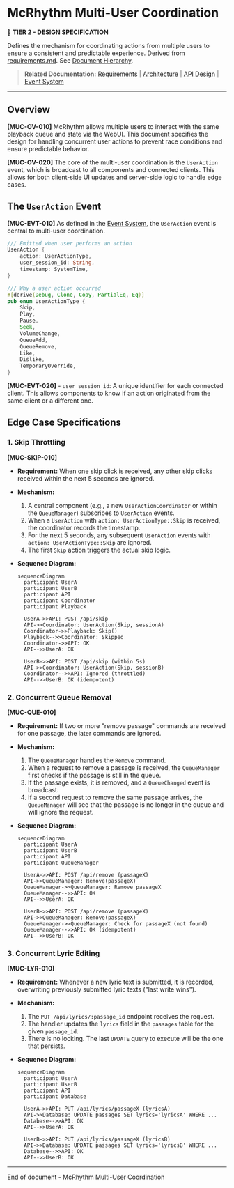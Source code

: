 # McRhythm Multi-User Coordination

**🤝 TIER 2 - DESIGN SPECIFICATION**

Defines the mechanism for coordinating actions from multiple users to ensure a consistent and predictable experience. Derived from [requirements.md](requirements.md). See [Document Hierarchy](document_hierarchy.md).

> **Related Documentation:** [Requirements](requirements.md) | [Architecture](architecture.md) | [API Design](api_design.md) | [Event System](event_system.md)

---

## Overview

**[MUC-OV-010]** McRhythm allows multiple users to interact with the same playback queue and state via the WebUI. This document specifies the design for handling concurrent user actions to prevent race conditions and ensure predictable behavior.

**[MUC-OV-020]** The core of the multi-user coordination is the `UserAction` event, which is broadcast to all components and connected clients. This allows for both client-side UI updates and server-side logic to handle edge cases.

## The `UserAction` Event

**[MUC-EVT-010]** As defined in the [Event System](event_system.md), the `UserAction` event is central to multi-user coordination.

```rust
/// Emitted when user performs an action
UserAction {
    action: UserActionType,
    user_session_id: String,
    timestamp: SystemTime,
}

/// Why a user action occurred
#[derive(Debug, Clone, Copy, PartialEq, Eq)]
pub enum UserActionType {
    Skip,
    Play,
    Pause,
    Seek,
    VolumeChange,
    QueueAdd,
    QueueRemove,
    Like,
    Dislike,
    TemporaryOverride,
}
```

**[MUC-EVT-020]** - `user_session_id`: A unique identifier for each connected client. This allows components to know if an action originated from the same client or a different one.

## Edge Case Specifications

### 1. Skip Throttling

**[MUC-SKIP-010]**
- **Requirement:** When one skip click is received, any other skip clicks received within the next 5 seconds are ignored.
- **Mechanism:**
    1. A central component (e.g., a new `UserActionCoordinator` or within the `QueueManager`) subscribes to `UserAction` events.
    2. When a `UserAction` with `action: UserActionType::Skip` is received, the coordinator records the timestamp.
    3. For the next 5 seconds, any subsequent `UserAction` events with `action: UserActionType::Skip` are ignored.
    4. The first `Skip` action triggers the actual skip logic.

- **Sequence Diagram:**
  ```mermaid
  sequenceDiagram
    participant UserA
    participant UserB
    participant API
    participant Coordinator
    participant Playback

    UserA->>API: POST /api/skip
    API->>Coordinator: UserAction(Skip, sessionA)
    Coordinator->>Playback: Skip()
    Playback-->>Coordinator: Skipped
    Coordinator->>API: OK
    API-->>UserA: OK

    UserB->>API: POST /api/skip (within 5s)
    API->>Coordinator: UserAction(Skip, sessionB)
    Coordinator-->>API: Ignored (throttled)
    API-->>UserB: OK (idempotent)
  ```

### 2. Concurrent Queue Removal

**[MUC-QUE-010]**
- **Requirement:** If two or more "remove passage" commands are received for one passage, the later commands are ignored.
- **Mechanism:**
    1. The `QueueManager` handles the `Remove` command.
    2. When a request to remove a passage is received, the `QueueManager` first checks if the passage is still in the queue.
    3. If the passage exists, it is removed, and a `QueueChanged` event is broadcast.
    4. If a second request to remove the same passage arrives, the `QueueManager` will see that the passage is no longer in the queue and will ignore the request.

- **Sequence Diagram:**
  ```mermaid
  sequenceDiagram
    participant UserA
    participant UserB
    participant API
    participant QueueManager

    UserA->>API: POST /api/remove (passageX)
    API->>QueueManager: Remove(passageX)
    QueueManager->>QueueManager: Remove passageX
    QueueManager-->>API: OK
    API-->>UserA: OK

    UserB->>API: POST /api/remove (passageX)
    API->>QueueManager: Remove(passageX)
    QueueManager->>QueueManager: Check for passageX (not found)
    QueueManager-->>API: OK (idempotent)
    API-->>UserB: OK
  ```

### 3. Concurrent Lyric Editing

**[MUC-LYR-010]**
- **Requirement:** Whenever a new lyric text is submitted, it is recorded, overwriting previously submitted lyric texts ("last write wins").
- **Mechanism:**
    1. The `PUT /api/lyrics/:passage_id` endpoint receives the request.
    2. The handler updates the `lyrics` field in the `passages` table for the given `passage_id`.
    3. There is no locking. The last `UPDATE` query to execute will be the one that persists.

- **Sequence Diagram:**
  ```mermaid
  sequenceDiagram
    participant UserA
    participant UserB
    participant API
    participant Database

    UserA->>API: PUT /api/lyrics/passageX (lyricsA)
    API->>Database: UPDATE passages SET lyrics='lyricsA' WHERE ...
    Database-->>API: OK
    API-->>UserA: OK

    UserB->>API: PUT /api/lyrics/passageX (lyricsB)
    API->>Database: UPDATE passages SET lyrics='lyricsB' WHERE ...
    Database-->>API: OK
    API-->>UserB: OK
  ```

---
End of document - McRhythm Multi-User Coordination
